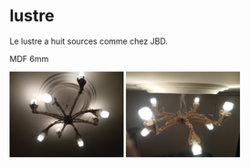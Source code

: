 # lustre
Le lustre a huit sources comme chez JBD.

MDF 6mm

<img src="/img/IMG_20190224_184334.jpg" alt="drawing" width="200"/>
<img src="/img/IMG_20190224_184649.jpg" alt="drawing" width="200"/>
